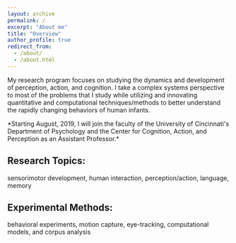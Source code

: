 ```yaml
---
layout: archive
permalink: /
excerpt: "About me"
title: "Overview"
author_profile: true
redirect_from: 
  - /about/
  - /about.html
---
```


My research program focuses on studying the dynamics and development of perception, action, and cognition. I take a complex systems perspective to most of the problems that I study while utilizing and innovating quantitative and computational techniques/methods to better understand the rapidly changing behaviors of human infants. 

&ast;Starting August, 2019, I will join the faculty of the University of Cincinnati's Department of Psychology and the Center for Cognition, Action, and Perception as an Assistant Professor.&ast;

Research Topics:
----------------

sensorimotor development, human interaction, perception/action, language, memory

Experimental Methods:
---------------------
behavioral experiments, motion capture, eye-tracking, computational models, and corpus analysis





